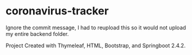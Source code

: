 # coronavirus-tracker
Ignore the commit message, I had to reupload this so it would not upload my entire backend folder.

Project Created with Thymeleaf, HTML, Bootstrap, and Springboot 2.4.2.
